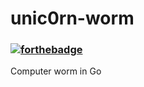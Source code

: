 # unic0rn-worm
### [![forthebadge](https://forthebadge.com/images/badges/contains-17-coffee-cups.svg)](https://forthebadge.com)
Computer worm in Go
